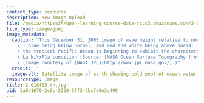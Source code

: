 ```yaml
---
content_type: resource
description: New image Upload
file: /media/https%3A/open-learning-course-data-rc.s3.amazonaws.com/2-016-hydrodynamics-13-012-fall-2005/3a0d16702c6b22605ff35bc7e8e3d499_2-016f05-th.jpg
file_type: image/jpeg
image_metadata:
  caption: "This December 31, 2005 image of wave height relative to normal levels\
    \ - blue being below normal, and red and white being above normal - suggests that\
    \ the tropical Pacific Ocean is beginning to exhibit the characteristics of a\
    \ La Ni\xF1a condition (Source: [NASA Ocean Surface Topography from Space](http://topex-www.jpl.nasa.gov/index.html)).\
    \ (Image courtesy of [NASA JPL](http://www.jpl.nasa.gov/).)"
  credit: ''
  image-alt: Satellite image of earth showing cold pool of ocean water.
resourcetype: Image
title: 2-016f05-th.jpg
uid: 3a0d1670-2c6b-2260-5ff3-5bc7e8e3d499
---
```

